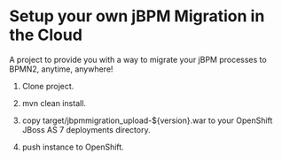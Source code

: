 Setup your own jBPM Migration in the Cloud
==========================================

A project to provide you with a way to migrate your jBPM processes to BPMN2, anytime, anywhere!

1. Clone project.

2. mvn clean install.

3. copy target/jbpmmigration_upload-${version}.war to your OpenShift JBoss AS 7 deployments directory.

4. push instance to OpenShift.
